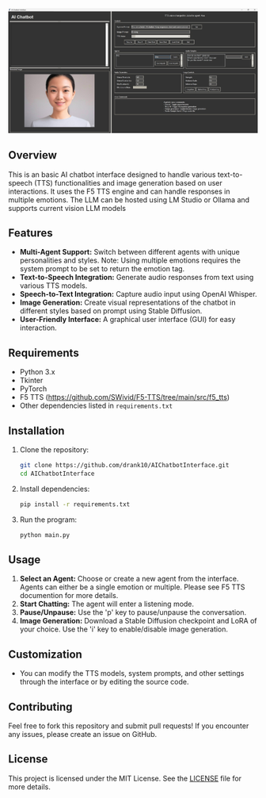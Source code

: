 <img src="AnotherChatbot.jpg">

## Overview
This is an basic AI chatbot interface designed to handle various text-to-speech (TTS) functionalities and image generation based on user interactions. It uses the F5 TTS engine and can handle responses in multiple emotions. The LLM can be hosted using LM Studio or Ollama and supports current vision LLM models

## Features
- **Multi-Agent Support:** Switch between different agents with unique personalities and styles. Note: Using multiple emotions requires the system prompt to be set to return the emotion tag. 
- **Text-to-Speech Integration:** Generate audio responses from text using various TTS models.
- **Speech-to-Text Integration:** Capture audio input using OpenAI Whisper.
- **Image Generation:** Create visual representations of the chatbot in different styles based on prompt using Stable Diffusion.
- **User-Friendly Interface:** A graphical user interface (GUI) for easy interaction.

## Requirements
- Python 3.x
- Tkinter
- PyTorch
- F5 TTS (https://github.com/SWivid/F5-TTS/tree/main/src/f5_tts)
- Other dependencies listed in `requirements.txt`

## Installation

1. Clone the repository:
   ```bash
   git clone https://github.com/drank10/AIChatbotInterface.git
   cd AIChatbotInterface
   ```

2. Install dependencies:
   ```bash
   pip install -r requirements.txt
   ```

3. Run the program:
   ```bash
   python main.py
   ```

## Usage

1. **Select an Agent:** Choose or create a new agent from the interface. Agents can either be a single emotion or multiple. Please see F5 TTS documention for more details. 
2. **Start Chatting:** The agent will enter a listening mode.
3. **Pause/Unpause:** Use the 'p' key to pause/unpause the conversation.
4. **Image Generation:** Download a Stable Diffusion checkpoint and LoRA of your choice. Use the 'i' key to enable/disable image generation. 

## Customization
- You can modify the TTS models, system prompts, and other settings through the interface or by editing the source code.

## Contributing

Feel free to fork this repository and submit pull requests! If you encounter any issues, please create an issue on GitHub.

## License

This project is licensed under the MIT License. See the [LICENSE](LICENSE) file for more details.
```
